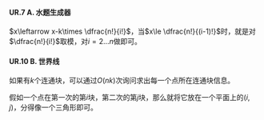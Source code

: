 #### UR.7 A. 水题生成器

$x\leftarrow x-k\times \dfrac{n!}{i!}$，当$x\le \dfrac{n!}{(i-1)!}$时，就是对$\dfrac{n!}{i!}$取模，对$i=2\dots n$做即可。

#### UR.10 B. 世界线

如果有$k$个连通块，可以通过$O(nk)$次询问求出每一个点所在连通块信息。

假如一个点在第一次的第$i$块，第二次的第$j$块，那么就将它放在一个平面上的$(i,j)$，分得像一个三角形即可。